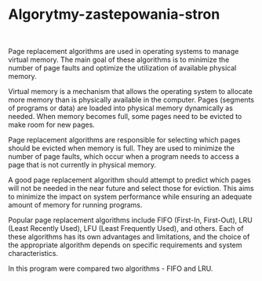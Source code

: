 # Algorytmy-zastepowania-stron

<br />

Page replacement algorithms are used in operating systems to manage virtual memory. The main goal of these algorithms is to minimize the number of page faults and optimize the utilization of available physical memory.

Virtual memory is a mechanism that allows the operating system to allocate more memory than is physically available in the computer. Pages (segments of programs or data) are loaded into physical memory dynamically as needed. When memory becomes full, some pages need to be evicted to make room for new pages.

Page replacement algorithms are responsible for selecting which pages should be evicted when memory is full. They are used to minimize the number of page faults, which occur when a program needs to access a page that is not currently in physical memory.

A good page replacement algorithm should attempt to predict which pages will not be needed in the near future and select those for eviction. This aims to minimize the impact on system performance while ensuring an adequate amount of memory for running programs.

Popular page replacement algorithms include FIFO (First-In, First-Out), LRU (Least Recently Used), LFU (Least Frequently Used), and others. Each of these algorithms has its own advantages and limitations, and the choice of the appropriate algorithm depends on specific requirements and system characteristics.

In this program were compared two algorithms - FIFO and LRU.
